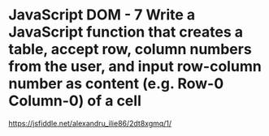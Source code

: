 # JavaScript DOM - 7 Write a JavaScript function that creates a table, accept row, column numbers from the user, and input row-column number as content (e.g. Row-0 Column-0) of a cell
https://jsfiddle.net/alexandru_ilie86/2dt8xgmq/1/
